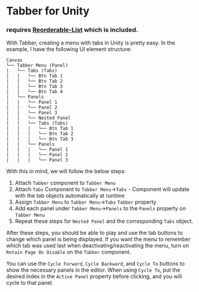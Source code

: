 # Tabber for Unity
### requires [Reorderable-List](https://github.com/cfoulston/Unity-Reorderable-List) which is included.

With Tabber, creating a menu with tabs in Unity is pretty easy. In the example, I have the following UI element structure:

```
Canvas
└── Tabber Menu (Panel)
|	└── Tabs (Tabs)
|	|	└── Btn Tab 1
|	|	└── Btn Tab 2
|	|	└── Btn Tab 3
|	|	└── Btn Tab 4
|	└── Panels
|	|	└── Panel 1
|	|	└── Panel 2
|	|	└── Panel 3
|	|	└── Nested Panel
|	|	└── Tabs (Tabs)
|	|	|	└── Btn Tab 1
|	|	|	└── Btn Tab 2
|	|	|	└── Btn Tab 3
|	|	└── Panels
|	|	|	└── Panel 1
|	|	|	└── Panel 2
|	|	|	└── Panel 3
```

With this in mind, we will follow the below steps:
1. Attach `Tabber` component to `Tabber Menu`
2. Attach `Tabs` Component to `Tabber Menu`->`Tabs` - Component will update with the tab objects automatically at runtime
3. Assign `Tabber Menu` to `Tabber Menu`->`Tabs` `Tabber` property
4. Add each panel under `Tabber Menu`->`Panels` to the `Panels` property on `Tabber Menu`
5. Repeat these steps for `Nested Panel` and the corresponding `Tabs` object.

After these steps, you should be able to play and use the tab buttons to change which panel is being displayed. If you want the menu to remember which tab was used last when deactivating/reactivating the menu, turn on `Retain Page On Disable` on the `Tabber` component.

You can use the `Cycle Forward`, `Cycle Backward`, and `Cycle To` buttons to show the necessary panels in the editor. When using `Cycle To`, put the desired index in the `Active Panel` property before clicking, and you will cycle to that panel.